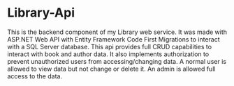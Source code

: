 # Library-Api

This is the backend component of my Library web service. It was made with ASP.NET Web API with Entity Framework Code First Migrations to interact with a SQL Server database. This api provides full CRUD capabilities to interact with book and author data. It also implements authorization to prevent unauthorized users from accessing/changing data. A normal user is allowed to view data but not change or delete it. An admin is allowed full access to the data.
